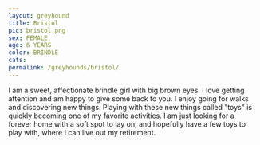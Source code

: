 ```yaml
---
layout: greyhound
title: Bristol
pic: bristol.png
sex: FEMALE
age: 6 YEARS
color: BRINDLE
cats:
permalink: /greyhounds/bristol/
---
```


I am a sweet, affectionate brindle girl with big brown eyes.  I love getting attention and am
happy to give some back to you.  I enjoy going for walks and discovering new things.  Playing
with these new things called "toys" is quickly becoming one of my favorite activities.  I am
just looking for a forever home with a soft spot to lay on, and hopefully have a few toys to
play with, where I can live out my retirement.
